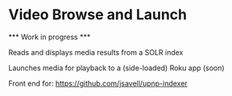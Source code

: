 # Video Browse and Launch

*** Work in progress ***

Reads and displays media results from a SOLR index

Launches media for playback to a (side-loaded) Roku app (soon)

Front end for: https://github.com/jsavell/upnp-indexer
